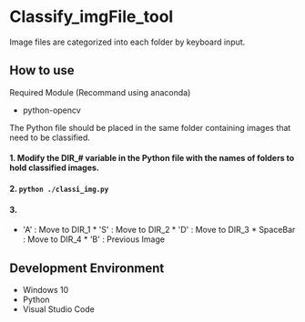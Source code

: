 # Classify_imgFile_tool
Image files are categorized into each folder by keyboard input.


## How to use
Required Module (Recommand using anaconda)
- python-opencv

The Python file should be placed in the same folder containing images that need to be classified.

#### 1. Modify the DIR_# variable in the Python file with the names of folders to hold classified images.
#### 2. ```python ./classi_img.py```
#### 3. 
+ 'A' : Move to DIR_1 * 'S' : Move to DIR_2 * 'D' : Move to DIR_3 * SpaceBar : Move to DIR_4 * 'B' : Previous Image

## Development Environment
* Windows 10
* Python
* Visual Studio Code

